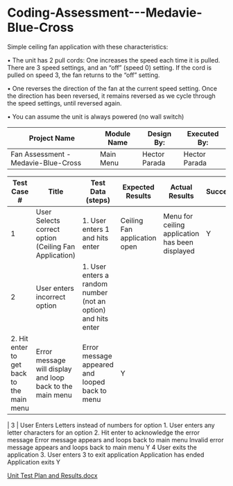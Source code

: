 # Coding-Assessment---Medavie-Blue-Cross

Simple ceiling fan application with these characteristics:

•    The unit has 2 pull cords:   One increases the speed each time it is pulled.  There are 3 speed settings, and an “off” (speed 0) setting.   If the cord is pulled        on speed 3, the fan returns to the “off” setting. 

•    One reverses the direction of the fan at the current speed setting. Once the direction has been reversed, it remains reversed as we cycle through the speed settings, until reversed again.

•    You can assume the unit is always powered (no wall switch)

| Project Name | Module Name | Design By: | Executed By: |
| --- | --- | ---| --- |
| Fan Assessment - Medavie-Blue-Cross | Main Menu | Hector Parada | Hector Parada |


|Test Case # | Title | Test Data (steps) | Expected Results | Actual Results | Success |
| --- | --- | ---| --- | --- | --- |
| 1 | User Selects correct option (Ceiling Fan Application) | 1.	User enters 1 and hits enter | Ceiling Fan application open | Menu for ceiling application has been displayed | Y |
| 2	| User enters incorrect option | 1.	User enters a random number (not an option) and hits enter
2.	Hit enter to get back to the main menu | Error message will display and loop back to the main menu	| Error message appeared and looped back to menu |	Y |

| 3 |	User Enters Letters instead of numbers for option	1.	User enters any letter characters for an option
2.	Hit enter to acknowledge the error message	Error message appears and loops back to main menu	Invalid error message appears and loops back to main menu	Y
4	User exits the application	3.	User enters 3 to exit application	Application has ended	Application exits	Y



[Unit Test Plan and Results.docx](https://github.com/HectorParadaJr/Coding-Assessment---Medavie-Blue-Cross/files/9285149/Unit.Test.Plan.and.Results.docx)

